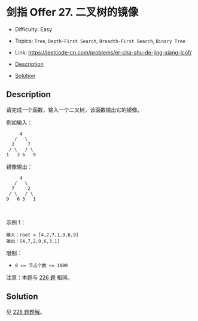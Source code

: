 <!-- omit in toc -->
# 剑指 Offer 27.  二叉树的镜像

- Difficulty: Easy
- Topics: `Tree`, `Depth-First Search`, `Breadth-First Search`, `Binary Tree`
- Link: https://leetcode-cn.com/problems/er-cha-shu-de-jing-xiang-lcof/

- [Description](#description)
- [Solution](#solution)

## Description

请完成一个函数，输入一个二叉树，该函数输出它的镜像。

例如输入：
```
     4
   /   \
  2     7
 / \   / \
1   3 6   9
```
镜像输出：
```
     4
   /   \
  7     2
 / \   / \
9   6 3   1
```
 

示例 1：
```
输入：root = [4,2,7,1,3,6,9]
输出：[4,7,2,9,6,3,1]
```

限制：

- `0 <= 节点个数 <= 1000`

注意：本题与 [226 题](./226.%20Invert%20Binary%20Tree%20翻转二叉树.md) 相同。

## Solution

见 [226 题题解](./226.%20Invert%20Binary%20Tree%20翻转二叉树.md#Solution)。